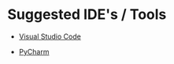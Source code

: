 # Suggested IDE's / Tools 

* [Visual Studio Code](https://code.visualstudio.com/)

* [PyCharm](https://www.jetbrains.com/pycharm/)